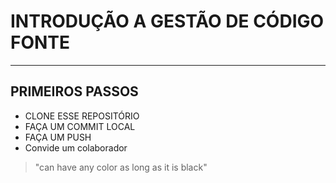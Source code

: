 # INTRODUÇÃO A GESTÃO DE CÓDIGO FONTE
---
## PRIMEIROS PASSOS
- CLONE ESSE REPOSITÓRIO
- FAÇA UM COMMIT LOCAL
- FAÇA UM PUSH
- Convide um colaborador

>"can have any color as long as it is black"

